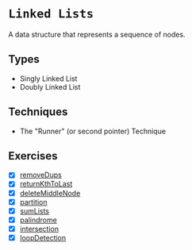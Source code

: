 # `Linked Lists`

A data structure that represents a sequence of nodes.

## Types
- Singly Linked List
- Doubly Linked List

## Techniques
- The "Runner" (or second pointer) Technique

## Exercises
- [x] [removeDups](https://github.com/rjbernaldo/katalog/blob/master/exercises/linked-lists/ex1.js)
- [x] [returnKthToLast](https://github.com/rjbernaldo/katalog/blob/master/exercises/linked-lists/ex2.js)
- [x] [deleteMiddleNode](https://github.com/rjbernaldo/katalog/blob/master/exercises/linked-lists/ex3.js)
- [x] [partition](https://github.com/rjbernaldo/katalog/blob/master/exercises/linked-lists/ex4.js)
- [x] [sumLists](https://github.com/rjbernaldo/katalog/blob/master/exercises/linked-lists/ex5.js)
- [x] [palindrome](https://github.com/rjbernaldo/katalog/blob/master/exercises/linked-lists/ex6.js)
- [x] [intersection](https://github.com/rjbernaldo/katalog/blob/master/exercises/linked-lists/ex7.js)
- [x] [loopDetection](https://github.com/rjbernaldo/katalog/blob/master/exercises/linked-lists/ex8.js)